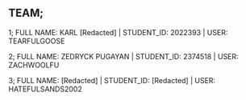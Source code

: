TEAM; 
---
1; FULL NAME: KARL [Redacted] | STUDENT_ID: 2022393 | USER: TEARFULGOOSE

2; FULL NAME: ZEDRYCK PUGAYAN | STUDENT_ID: 2374518    | USER: ZACHWOOLFU 

3; FULL NAME: [Redacted]      | STUDENT_ID: [Redacted] | USER: HATEFULSANDS2002
